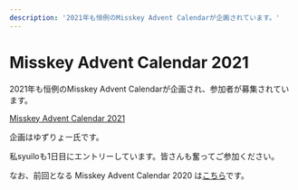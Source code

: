 ```yaml
---
description: '2021年も恒例のMisskey Advent Calendarが企画されています。'
---
```


# Misskey Advent Calendar 2021

2021年も恒例のMisskey Advent Calendarが企画され、参加者が募集されています。

[Misskey Advent Calendar 2021](https://adventar.org/calendars/6273)

企画はゆずりょー氏です。

私syuiloも1日目にエントリーしています。皆さんも奮ってご参加ください。

なお、前回となる Misskey Advent Calendar 2020 は[こちら](https://adventar.org/calendars/5026)です。

